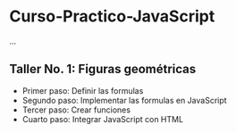 # Curso-Practico-JavaScript

...
## Taller No. 1: Figuras geométricas
- Primer paso: Definir las formulas
- Segundo paso: Implementar las formulas en JavaScript
- Tercer paso: Crear funciones
- Cuarto paso: Integrar JavaScript con HTML
 